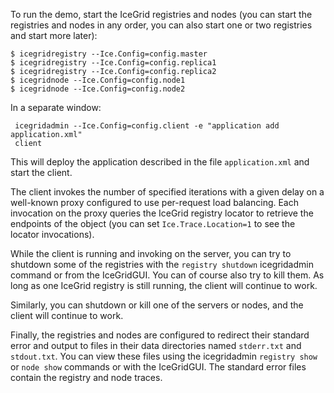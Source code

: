 To run the demo, start the IceGrid registries and nodes (you can start
the registries and nodes in any order, you can also start one or two
registries and start more later):

    $ icegridregistry --Ice.Config=config.master
    $ icegridregistry --Ice.Config=config.replica1
    $ icegridregistry --Ice.Config=config.replica2
    $ icegridnode --Ice.Config=config.node1
    $ icegridnode --Ice.Config=config.node2

In a separate window:

     icegridadmin --Ice.Config=config.client -e "application add application.xml"
     client

This will deploy the application described in the file `application.xml` and
start the client.

The client invokes the number of specified iterations with a given
delay on a well-known proxy configured to use per-request load
balancing. Each invocation on the proxy queries the IceGrid registry
locator to retrieve the endpoints of the object (you can set
`Ice.Trace.Location=1` to see the locator invocations).

While the client is running and invoking on the server, you can try to
shutdown some of the registries with the `registry shutdown`
icegridadmin command or from the IceGridGUI. You can of course
also try to kill them. As long as one IceGrid registry is still
running, the client will continue to work.

Similarly, you can shutdown or kill one of the servers or nodes, and
the client will continue to work.

Finally, the registries and nodes are configured to redirect their
standard error and output to files in their data directories named
`stderr.txt` and `stdout.txt`. You can view these files using the
icegridadmin `registry show` or `node show` commands or with the
IceGridGUI. The standard error files contain the registry and
node traces.
